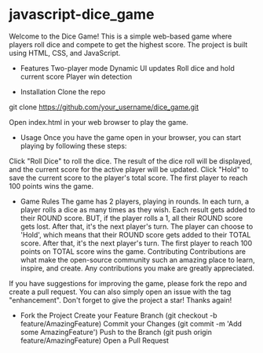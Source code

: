 # javascript-dice_game

Welcome to the Dice Game! This is a simple web-based game where players roll dice and compete to get the highest score. The project is built using HTML, CSS, and JavaScript.

 * Features
Two-player mode
Dynamic UI updates
Roll dice and hold current score
Player win detection

 * Installation 
Clone the repo

git clone https://github.com/your_username/dice_game.git

Open index.html in your web browser to play the game.
 * Usage
Once you have the game open in your browser, you can start playing by following these steps:

Click "Roll Dice" to roll the dice.
The result of the dice roll will be displayed, and the current score for the active player will be updated.
Click "Hold" to save the current score to the player's total score.
The first player to reach 100 points wins the game.

* Game Rules
The game has 2 players, playing in rounds.
In each turn, a player rolls a dice as many times as they wish. Each result gets added to their ROUND score.
BUT, if the player rolls a 1, all their ROUND score gets lost. After that, it's the next player's turn.
The player can choose to 'Hold', which means that their ROUND score gets added to their TOTAL score. After that, it's the next player's turn.
The first player to reach 100 points on TOTAL score wins the game.
Contributing
Contributions are what make the open-source community such an amazing place to learn, inspire, and create. Any contributions you make are greatly appreciated.

If you have suggestions for improving the game, please fork the repo and create a pull request. You can also simply open an issue with the tag "enhancement".
Don't forget to give the project a star! Thanks again!

* Fork the Project
Create your Feature Branch (git checkout -b feature/AmazingFeature)
Commit your Changes (git commit -m 'Add some AmazingFeature')
Push to the Branch (git push origin feature/AmazingFeature)
Open a Pull Request
